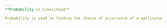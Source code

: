 ```yaml
---
**Probability vs Likelihood**

Probability is used to finding the chance of occurrence of a particular situation, whereas Likelihood is used to generally maximizing the chances of a particular situation to occur.
---
```

